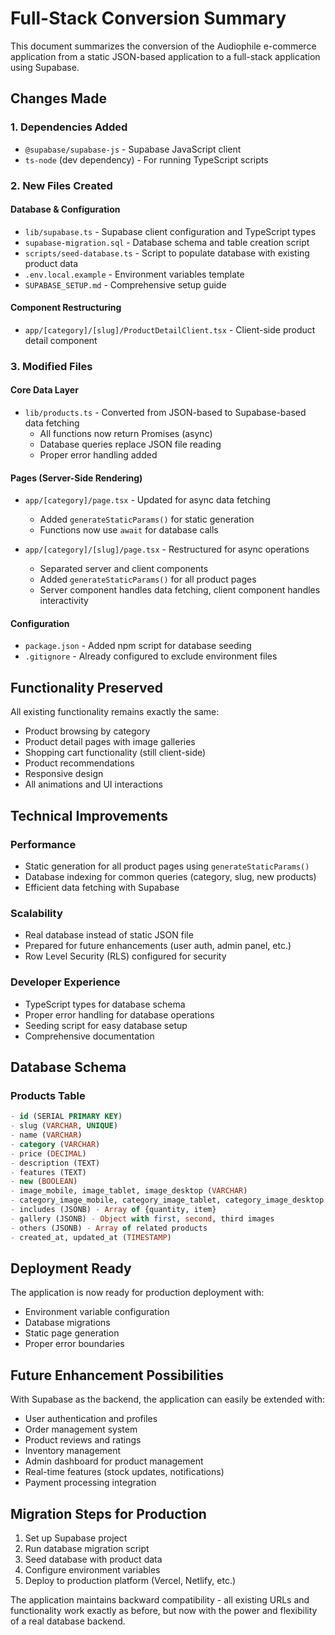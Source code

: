 # Full-Stack Conversion Summary

This document summarizes the conversion of the Audiophile e-commerce application from a static JSON-based application to a full-stack application using Supabase.

## Changes Made

### 1. Dependencies Added
- `@supabase/supabase-js` - Supabase JavaScript client
- `ts-node` (dev dependency) - For running TypeScript scripts

### 2. New Files Created

#### Database & Configuration
- `lib/supabase.ts` - Supabase client configuration and TypeScript types
- `supabase-migration.sql` - Database schema and table creation script
- `scripts/seed-database.ts` - Script to populate database with existing product data
- `.env.local.example` - Environment variables template
- `SUPABASE_SETUP.md` - Comprehensive setup guide

#### Component Restructuring
- `app/[category]/[slug]/ProductDetailClient.tsx` - Client-side product detail component

### 3. Modified Files

#### Core Data Layer
- `lib/products.ts` - Converted from JSON-based to Supabase-based data fetching
  - All functions now return Promises (async)
  - Database queries replace JSON file reading
  - Proper error handling added

#### Pages (Server-Side Rendering)
- `app/[category]/page.tsx` - Updated for async data fetching
  - Added `generateStaticParams()` for static generation
  - Functions now use `await` for database calls

- `app/[category]/[slug]/page.tsx` - Restructured for async operations
  - Separated server and client components
  - Added `generateStaticParams()` for all product pages
  - Server component handles data fetching, client component handles interactivity

#### Configuration
- `package.json` - Added npm script for database seeding
- `.gitignore` - Already configured to exclude environment files

## Functionality Preserved

All existing functionality remains exactly the same:
- Product browsing by category
- Product detail pages with image galleries
- Shopping cart functionality (still client-side)
- Product recommendations
- Responsive design
- All animations and UI interactions

## Technical Improvements

### Performance
- Static generation for all product pages using `generateStaticParams()`
- Database indexing for common queries (category, slug, new products)
- Efficient data fetching with Supabase

### Scalability
- Real database instead of static JSON file
- Prepared for future enhancements (user auth, admin panel, etc.)
- Row Level Security (RLS) configured for security

### Developer Experience
- TypeScript types for database schema
- Proper error handling for database operations
- Seeding script for easy database setup
- Comprehensive documentation

## Database Schema

### Products Table
```sql
- id (SERIAL PRIMARY KEY)
- slug (VARCHAR, UNIQUE)
- name (VARCHAR)
- category (VARCHAR)
- price (DECIMAL)
- description (TEXT)
- features (TEXT)
- new (BOOLEAN)
- image_mobile, image_tablet, image_desktop (VARCHAR)
- category_image_mobile, category_image_tablet, category_image_desktop (VARCHAR)
- includes (JSONB) - Array of {quantity, item}
- gallery (JSONB) - Object with first, second, third images
- others (JSONB) - Array of related products
- created_at, updated_at (TIMESTAMP)
```

## Deployment Ready

The application is now ready for production deployment with:
- Environment variable configuration
- Database migrations
- Static page generation
- Proper error boundaries

## Future Enhancement Possibilities

With Supabase as the backend, the application can easily be extended with:
- User authentication and profiles
- Order management system
- Product reviews and ratings
- Inventory management
- Admin dashboard for product management
- Real-time features (stock updates, notifications)
- Payment processing integration

## Migration Steps for Production

1. Set up Supabase project
2. Run database migration script
3. Seed database with product data
4. Configure environment variables
5. Deploy to production platform (Vercel, Netlify, etc.)

The application maintains backward compatibility - all existing URLs and functionality work exactly as before, but now with the power and flexibility of a real database backend.
